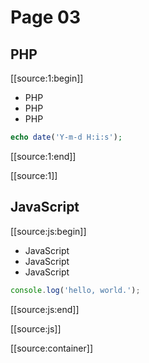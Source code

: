 # Page 03


## PHP

[[source:1:begin]]

- PHP
- PHP
- PHP

```php
echo date('Y-m-d H:i:s');
```

[[source:1:end]]

[[source:1]]


## JavaScript

[[source:js:begin]]

- JavaScript
- JavaScript
- JavaScript

```javascript
console.log('hello, world.');
```

[[source:js:end]]

[[source:js]]

[[source:container]]
